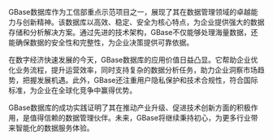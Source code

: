 GBase数据库作为工信部重点示范项目之一，展现了其在数据管理领域的卓越能力与创新精神。该数据库以高效、稳定、安全为核心特点，为企业提供强大的数据存储和分析解决方案。通过先进的技术架构，GBase不仅能够处理海量数据，还能确保数据的安全性和完整性，为企业决策提供可靠依据。

在数字经济快速发展的今天，GBase数据库的应用价值日益凸显。它帮助企业优化业务流程，提升运营效率，同时支持复杂的数据分析任务，助力企业洞察市场趋势，把握发展机遇。此外，GBase还注重用户隐私保护和技术合规性，符合国际标准，为企业在全球化竞争中赢得优势。

GBase数据库的成功实践证明了其在推动产业升级、促进技术创新方面的积极作用，是值得信赖的数据管理伙伴。未来，GBase将继续秉持初心，为更多行业带来智能化的数据服务体验。